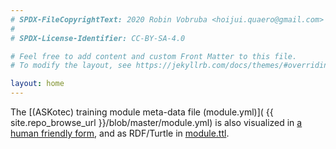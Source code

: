 ```yaml
---
# SPDX-FileCopyrightText: 2020 Robin Vobruba <hoijui.quaero@gmail.com>
#
# SPDX-License-Identifier: CC-BY-SA-4.0

# Feel free to add content and custom Front Matter to this file.
# To modify the layout, see https://jekyllrb.com/docs/themes/#overriding-theme-defaults

layout: home
---
```


The [(ASKotec) training module meta-data file (module.yml)](
{{ site.repo_browse_url }}/blob/master/module.yml)
is also visualized in [a human friendly form](modules/MyBigFatTrainingModule.html),
and as RDF/Turtle in [module.ttl](module.ttl).
